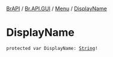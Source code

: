 [BrAPI](../../index.md) / [Br.API.GUI](../index.md) / [Menu](index.md) / [DisplayName](./-display-name.md)

# DisplayName

`protected var DisplayName: `[`String`](https://kotlinlang.org/api/latest/jvm/stdlib/kotlin/-string/index.html)`!`